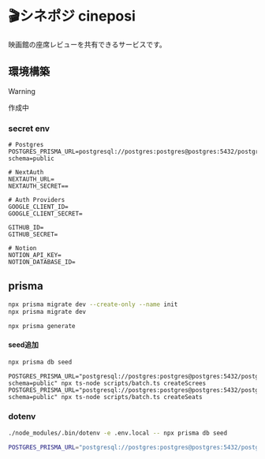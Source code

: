# 🎬シネポジ cineposi

映画館の座席レビューを共有できるサービスです。

## 環境構築

> [!WARNING]
> 作成中

### secret env

```
# Postgres
POSTGRES_PRISMA_URL=postgresql://postgres:postgres@postgres:5432/postgres?schema=public

# NextAuth
NEXTAUTH_URL=
NEXTAUTH_SECRET==

# Auth Providers
GOOGLE_CLIENT_ID=
GOOGLE_CLIENT_SECRET=

GITHUB_ID=
GITHUB_SECRET=

# Notion
NOTION_API_KEY=
NOTION_DATABASE_ID=
```

## prisma

```bash
npx prisma migrate dev --create-only --name init
npx prisma migrate dev
```

```bash
npx prisma generate
```

#### seed追加

```bash
npx prisma db seed
```

```
POSTGRES_PRISMA_URL="postgresql://postgres:postgres@postgres:5432/postgres?schema=public" npx ts-node scripts/batch.ts createScrees
POSTGRES_PRISMA_URL="postgresql://postgres:postgres@postgres:5432/postgres?schema=public" npx ts-node scripts/batch.ts createSeats
```

### dotenv

```bash
./node_modules/.bin/dotenv -e .env.local -- npx prisma db seed
```

```bash
POSTGRES_PRISMA_URL="postgresql://postgres:postgres@postgres:5432/postgres?schema=public" npx ts-node scripts/batch.ts createSeats
```
